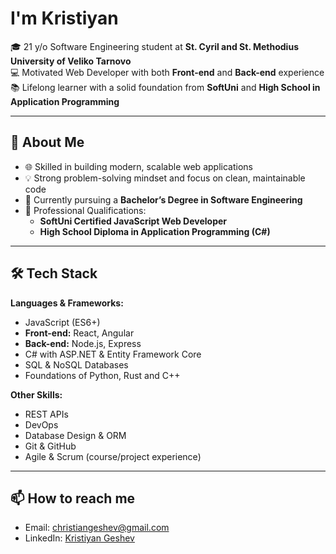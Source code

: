 # I'm Kristiyan

🎓 21 y/o Software Engineering student at **St. Cyril and St. Methodius University of Veliko Tarnovo**  
💻 Motivated Web Developer with both **Front-end** and **Back-end** experience  
📚 Lifelong learner with a solid foundation from **SoftUni** and **High School in Application Programming**

---

## 🚀 About Me
- 🌐 Skilled in building modern, scalable web applications  
- 💡 Strong problem-solving mindset and focus on clean, maintainable code  
- 🎯 Currently pursuing a **Bachelor’s Degree in Software Engineering**  
- 📜 Professional Qualifications:
  - **SoftUni Certified JavaScript Web Developer**
  - **High School Diploma in Application Programming (C#)**  

---

## 🛠 Tech Stack

**Languages & Frameworks:**
- JavaScript (ES6+)
- **Front-end:** React, Angular
- **Back-end:** Node.js, Express
- C# with ASP.NET & Entity Framework Core
- SQL & NoSQL Databases
- Foundations of Python, Rust and C++

**Other Skills:**
- REST APIs
- DevOps
- Database Design & ORM  
- Git & GitHub  
- Agile & Scrum (course/project experience)

---

## 📫 How to reach me
- Email: christiangeshev@gmail.com
- LinkedIn: [Kristiyan Geshev](https://www.linkedin.com/in/kristiyan-geshev/)
